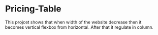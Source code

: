 # Pricing-Table
This projcet shows that when width of the website decrease then it becomes vertical flexbox from horizontal.
After that it regulate in column.
